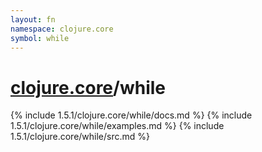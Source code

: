 ```yaml
---
layout: fn
namespace: clojure.core
symbol: while
---
```


# [clojure.core](../)/while

{% include 1.5.1/clojure.core/while/docs.md %}
{% include 1.5.1/clojure.core/while/examples.md %}
{% include 1.5.1/clojure.core/while/src.md %}

